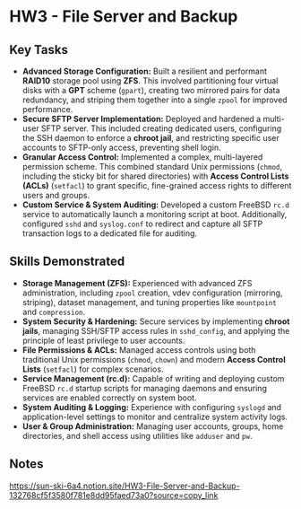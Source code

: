 # HW3 - File Server and Backup

## Key Tasks

* **Advanced Storage Configuration:** Built a resilient and performant **RAID10** storage pool using **ZFS**. This involved partitioning four virtual disks with a **GPT** scheme (`gpart`), creating two mirrored pairs for data redundancy, and striping them together into a single `zpool` for improved performance.
* **Secure SFTP Server Implementation:** Deployed and hardened a multi-user SFTP server. This included creating dedicated users, configuring the SSH daemon to enforce a **chroot jail**, and restricting specific user accounts to SFTP-only access, preventing shell login.
* **Granular Access Control:** Implemented a complex, multi-layered permission scheme. This combined standard Unix permissions (`chmod`, including the sticky bit for shared directories) with **Access Control Lists (ACLs)** (`setfacl`) to grant specific, fine-grained access rights to different users and groups.
* **Custom Service & System Auditing:** Developed a custom FreeBSD `rc.d` service to automatically launch a monitoring script at boot. Additionally, configured `sshd` and `syslog.conf` to redirect and capture all SFTP transaction logs to a dedicated file for auditing.


## Skills Demonstrated

* **Storage Management (ZFS):** Experienced with advanced ZFS administration, including `zpool` creation, vdev configuration (mirroring, striping), dataset management, and tuning properties like `mountpoint` and `compression`.
* **System Security & Hardening:** Secure services by implementing **chroot jails**, managing SSH/SFTP access rules in `sshd_config`, and applying the principle of least privilege to user accounts.
* **File Permissions & ACLs:** Managed access controls using both traditional Unix permissions (`chmod`, `chown`) and modern **Access Control Lists** (`setfacl`) for complex scenarios.
* **Service Management (rc.d):** Capable of writing and deploying custom FreeBSD `rc.d` startup scripts for managing daemons and ensuring services are enabled correctly on system boot.
* **System Auditing & Logging:** Experience with configuring `syslogd` and application-level settings to monitor and centralize system activity logs.
* **User & Group Administration:** Managing user accounts, groups, home directories, and shell access using utilities like `adduser` and `pw`.

## Notes
https://sun-ski-6a4.notion.site/HW3-File-Server-and-Backup-132768cf5f3580f781e8dd95faed73a0?source=copy_link
